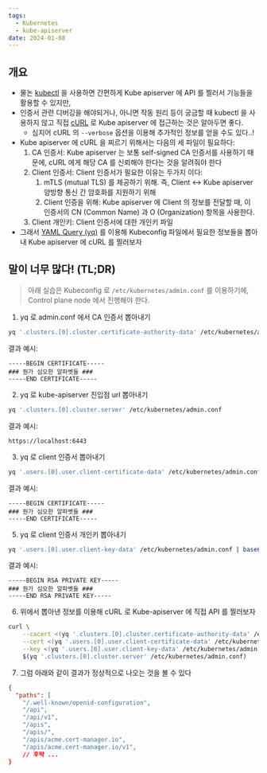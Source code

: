 ```yaml
---
tags:
  - Kubernetes
  - kube-apiserver
date: 2024-01-08
---
```

## 개요

- 물논 [kubectl](https://kubernetes.io/docs/reference/kubectl/) 을 사용하면 간편하게 Kube apiserver 에 API 를 찔러서 기능들을 활용할 수 있지만,
- 인증서 관련 디버깅을 해야되거나, 아니면 작동 원리 등이 궁금할 때 kubectl 을 사용하지 않고 직접 [cURL](https://curl.se/) 로 Kube apiserver 에 접근하는 것은 알아두면 좋다.
	- 심지어 cURL 의 `--verbose` 옵션을 이용해 추가적인 정보를 얻을 수도 있다..!
- Kube apiserver 에 cURL 을 찌르기 위해서는 다음의 세 파일이 필요하다:
	1. CA 인증서: Kube apiserver 는 보통 self-signed CA 인증서를 사용하기 때문에, cURL 에게 해당 CA 를 신뢰해야 한다는 것을 알려줘야 한다
	2. Client 인증서: Client 인증서가 필요한 이유는 두가지 이다:
		1. mTLS (mutual TLS) 를 제공하기 위해. 즉, Client <-> Kube apiserver 양방향 통신 간 암호화를 지원하기 위해
		2. Client 인증을 위해: Kube apiserver 에 Client 의 정보를 전달할 때, 이 인증서의 CN (Common Name) 과 O (Organization) 항목을 사용한다.
	4. Client 개인키: Client 인증서에 대한 개인키 파일
- 그래서 [YAML Query (yq)](https://github.com/mikefarah/yq) 를 이용해 Kubeconfig 파일에서 필요한 정보들을 뽑아내 Kube apiserver 에 cURL 를 찔러보자

## 말이 너무 많다! (TL;DR)

> 아래 실습은 Kubeconfig 로 `/etc/kubernetes/admin.conf` 를 이용하기에, Control plane node 에서 진행해야 한다.

1. yq 로 admin.conf 에서 CA 인증서 뽑아내기

```bash
yq '.clusters.[0].cluster.certificate-authority-data' /etc/kubernetes/admin.conf | base64 -d
```

결과 예시:

```
-----BEGIN CERTIFICATE-----
### 뭔가 심오한 알파벳들 ###
-----END CERTIFICATE-----
```

2. yq 로 kube-apiserver 진입점 url 뽑아내기

```bash
yq '.clusters.[0].cluster.server' /etc/kubernetes/admin.conf
```

결과 예시:

```
https://localhost:6443
```

3. yq 로 client 인증서 뽑아내기

```bash
yq '.users.[0].user.client-certificate-data' /etc/kubernetes/admin.conf | base64 -d
```

결과 예시:

```
-----BEGIN CERTIFICATE-----
### 뭔가 심오한 알파벳들 ###
-----END CERTIFICATE-----
```

5. yq 로 client 인증서 개인키 뽑아내기

```bash
yq '.users.[0].user.client-key-data' /etc/kubernetes/admin.conf | base64 -d
```

결과 예시:

```
-----BEGIN RSA PRIVATE KEY-----
### 뭔가 심오한 알파벳들 ###
-----END RSA PRIVATE KEY-----
```

6. 위에서 뽑아낸 정보를 이용해 cURL 로 Kube-apiserver 에 직접 API 를 찔러보자

```bash
curl \
    --cacert <(yq '.clusters.[0].cluster.certificate-authority-data' /etc/kubernetes/admin.conf | base64 -d) \
    --cert <(yq '.users.[0].user.client-certificate-data' /etc/kubernetes/admin.conf | base64 -d) \
    --key <(yq '.users.[0].user.client-key-data' /etc/kubernetes/admin.conf | base64 -d) \
    $(yq '.clusters.[0].cluster.server' /etc/kubernetes/admin.conf)
```

7. 그럼 아래와 같이 결과가 정상적으로 나오는 것을 볼 수 있다

```JSON
{
  "paths": [
    "/.well-known/openid-configuration",
    "/api",
    "/api/v1",
    "/apis",
    "/apis/",
    "/apis/acme.cert-manager.io",
    "/apis/acme.cert-manager.io/v1",
    // 후략 ...
}
```